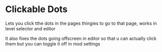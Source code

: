 # Clickable Dots

Lets you click tthe dots in the pages thingies to go to that page, works in level selector and editor

It also fixes the dots going offscreen in editor so that u can actually click them but you can toggle it off in mod settings